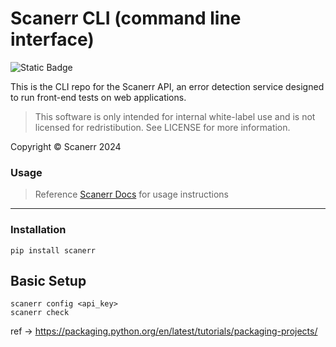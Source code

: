 # Scanerr CLI (command line interface)

![Static Badge](https://img.shields.io/badge/CLI-Available-mint)

This is the CLI repo for the Scanerr API, an error detection service designed to run front-end tests on web applications.

> This software is only intended for internal white-label use and is not licensed for redristibution. See LICENSE for more information.

Copyright © Scanerr 2024

### Usage
> Reference <a target="_blank" href="https://docs.scanerr.io/guides/cli.html">Scanerr Docs</a> for usage instructions

---

### Installation
```shell
pip install scanerr
```

## Basic Setup
```shell
scanerr config <api_key>
scanerr check
```


ref -> https://packaging.python.org/en/latest/tutorials/packaging-projects/